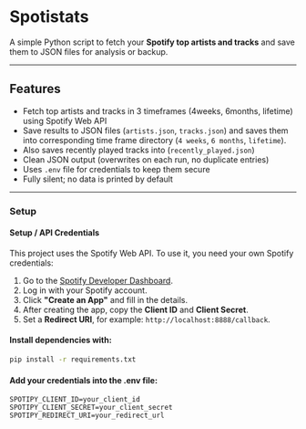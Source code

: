 # Spotistats

A simple Python script to fetch your **Spotify top artists and tracks** and save them to JSON files for analysis or backup.

---

## Features

- Fetch top artists and tracks in 3 timeframes (4weeks, 6months, lifetime) using Spotify Web API
- Save results to JSON files (`artists.json`, `tracks.json`) and saves them into corresponding time frame directory (`4 weeks`, `6 months`, `lifetime`).
- Also saves recently played tracks into (`recently_played.json`)
- Clean JSON output (overwrites on each run, no duplicate entries)
- Uses `.env` file for credentials to keep them secure
- Fully silent; no data is printed by default

---

### Setup

#### Setup / API Credentials

This project uses the Spotify Web API. To use it, you need your own Spotify credentials:

1. Go to the [Spotify Developer Dashboard](https://developer.spotify.com/dashboard/).
2. Log in with your Spotify account.
3. Click **"Create an App"** and fill in the details.
4. After creating the app, copy the **Client ID** and **Client Secret**.
5. Set a **Redirect URI**, for example: `http://localhost:8888/callback`.


#### Install dependencies with:

```bash
pip install -r requirements.txt
```

#### Add your credentials into the .env file:
```
SPOTIPY_CLIENT_ID=your_client_id
SPOTIPY_CLIENT_SECRET=your_client_secret
SPOTIPY_REDIRECT_URI=your_redirect_url
```

